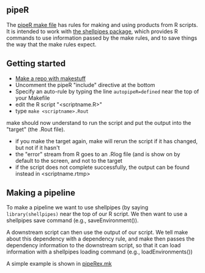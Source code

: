 ## pipeR

The [pipeR make file](https://github.com/dushoff/makestuff/blob/master/pipeR.mk) has rules for making and using products from R scripts. It is intended to work with [the shellpipes package](https://dushoff.github.io/shellpipes/), which provides R commands to use information passed by the make rules, and to save things the way that the make rules expect.

## Getting started

* [Make a repo with makestuff](README.md)
* Uncomment the pipeR "include" directive at the bottom
* Specify an auto-rule by typing the line `autopipeR=defined` near the top of your Makefile
* edit the R script "<scriptname.R>"
* type `make <scriptname>.Rout`

make should now understand to run the script and put the output into the "target" (the .Rout file).
* if you make the target again, make will rerun the script if it has changed, but not if it hasn't
* the "error" stream from R goes to an .Rlog file (and is show on by default to the screen, and not to the target
* if the script does not complete successfully, the output can be found instead in <scriptname.rtmp>

## Making a pipeline

To make a pipeline we want to use shellpipes (by saying `library(shellpipes)` near the top of our R script. We then want to use a shellpipes save command (e.g., saveEnvironment()).

A downstream script can then use the output of our script. We tell make about this dependency with a dependency rule, and make then passes the dependency information to the downstream script, so that it can load information with a shellpipes loading command (e.g., loadEnvironments())

A simple example is shown in [pipeRex.mk](pipeRex.mk)
